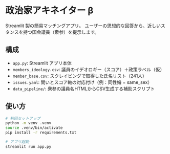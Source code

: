 # 政治家アキネイター β

Streamlit 製の簡易マッチングアプリ。
ユーザーの思想的な回答から、近しいスタンスを持つ国会議員（衆参）を提示します。

## 構成
- `app.py`: Streamlit アプリ本体
- `members_ideology.csv`: 議員のイデオロギー（スコア）＋政策ラベル（仮）
- `member_base.csv`: スクレイピングで取得した氏名リスト（241人）
- `issues.yaml`: 問いとスコア軸の対応付け（例：同性婚 = same_sex）
- `data_pipeline/`: 衆参の議員名HTMLからCSV生成する補助スクリプト

## 使い方
```bash
# 初回セットアップ
python -m venv .venv
source .venv/bin/activate
pip install -r requirements.txt

# アプリ起動
streamlit run app.py